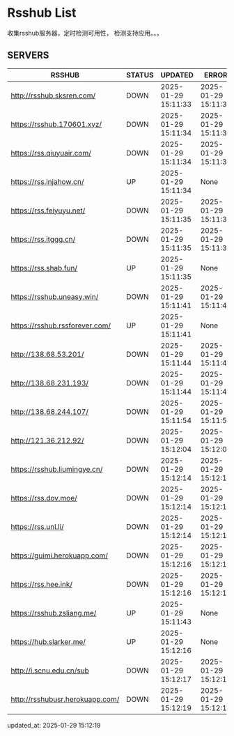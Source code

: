 # Rsshub List

收集rsshub服务器，定时检测可用性， 检测支持应用。。。


## SERVERS

|  RSSHUB   | STATUS  | UPDATED  | ERROR  | TWITTER |  
|  ----  | ----  | ----  | ----  | ---- |  
| http://rsshub.sksren.com/ | DOWN | 2025-01-29 15:11:33 | 2025-01-29 15:11:33 |  
| https://rsshub.170601.xyz/ | DOWN | 2025-01-29 15:11:34 | 2025-01-29 15:11:34 |  
| https://rss.qiuyuair.com/ | DOWN | 2025-01-29 15:11:34 | 2025-01-29 15:11:34 |  
| https://rss.injahow.cn/ | UP | 2025-01-29 15:11:34 | None ||  
| https://rss.feiyuyu.net/ | DOWN | 2025-01-29 15:11:35 | 2025-01-29 15:11:35 |  
| https://rss.itggg.cn/ | DOWN | 2025-01-29 15:11:35 | 2025-01-29 15:11:35 |  
| https://rss.shab.fun/ | UP | 2025-01-29 15:11:35 | None ||  
| https://rsshub.uneasy.win/ | DOWN | 2025-01-29 15:11:41 | 2025-01-29 15:11:41 |  
| https://rsshub.rssforever.com/ | UP | 2025-01-29 15:11:41 | None ||  
| http://138.68.53.201/ | DOWN | 2025-01-29 15:11:44 | 2025-01-29 15:11:44 |  
| http://138.68.231.193/ | DOWN | 2025-01-29 15:11:44 | 2025-01-29 15:11:44 |  
| http://138.68.244.107/ | DOWN | 2025-01-29 15:11:54 | 2025-01-29 15:11:54 |  
| http://121.36.212.92/ | DOWN | 2025-01-29 15:12:04 | 2025-01-29 15:12:04 |  
| https://rsshub.liumingye.cn/ | DOWN | 2025-01-29 15:12:14 | 2025-01-29 15:12:14 |  
| https://rss.dov.moe/ | DOWN | 2025-01-29 15:12:14 | 2025-01-29 15:12:14 |  
| https://rss.unl.li/ | DOWN | 2025-01-29 15:12:14 | 2025-01-29 15:12:14 |  
| https://guimi.herokuapp.com/ | DOWN | 2025-01-29 15:12:16 | 2025-01-29 15:12:16 |  
| https://rss.hee.ink/ | DOWN | 2025-01-29 15:12:16 | 2025-01-29 15:12:16 |  
| https://rsshub.zsliang.me/ | UP | 2025-01-29 15:11:43 | None |OK|  
| https://hub.slarker.me/ | UP | 2025-01-29 15:12:16 | None ||  
| http://i.scnu.edu.cn/sub | DOWN | 2025-01-29 15:12:17 | 2025-01-29 15:12:17 |  
| http://rsshubusr.herokuapp.com/ | DOWN | 2025-01-29 15:12:19 | 2025-01-29 15:12:19 |  
  

updated_at: 2025-01-29 15:12:19  
